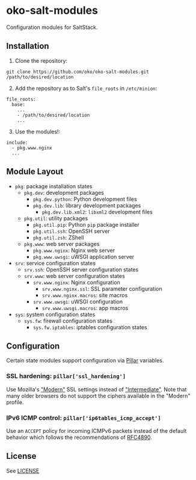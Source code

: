 oko-salt-modules
================

Configuration modules for SaltStack.

## Installation

1.  Clone the repository:

  ```
  git clone https://github.com/oko/oko-salt-modules.git /path/to/desired/location
  ```

2.  Add the repository as to Salt's `file_roots` in `/etc/minion`:
  
  ```
  file_roots:
    base:
      ...
      - /path/to/desired/location
      ...
  ```

3. Use the modules!:

  ```
  include:
    - pkg.www.nginx
    ...
  ```

## Module Layout

* `pkg`: package installation states
  * `pkg.dev`: development packages
    * `pkg.dev.python`: Python development files
    * `pkg.dev.lib`: library development packages
      * `pkg.dev.lib.xml2`: `libxml2` development files
  * `pkg.util`: utility packages
    * `pkg.util.pip`: Python `pip` package installer
    * `pkg.util.ssh`: OpenSSH server
    * `pkg.util.zsh`: ZShell
  * `pkg.www`: web server packages
    * `pkg.www.nginx`: Nginx web server
    * `pkg.www.uwsgi`: uWSGI application server
* `srv`: service configuration states
  * `srv.ssh`: OpenSSH server configuration states
  * `srv.www`: web server configuration states
    * `srv.www.nginx`: Nginx configuration
      * `srv.www.nginx.ssl`: SSL parameter configuration
      * `srv.www.nginx.macros`: site macros
    * `srv.www.uwsgi`: uWSGI configuration
      * `srv.www.uwsgi.macros`: app macros
* `sys`: system configuration states
  * `sys.fw`: firewall configuration states
    * `sys.fw.iptables`: iptables configuration states

## Configuration

Certain state modules support configuration via [Pillar](http://docs.saltstack.com/en/latest/topics/pillar/index.html) variables.

### SSL hardening: `pillar['ssl_hardening']`
Use Mozilla's ["Modern"](https://wiki.mozilla.org/Security/Server_Side_TLS#Modern_compatibility) SSL settings instead of ["Intermediate"](https://wiki.mozilla.org/Security/Server_Side_TLS#Intermediate_compatibility_.28default.29). Note that many older browsers do not support the ciphers available in the "Modern" profile.

### IPv6 ICMP control: `pillar['ip6tables_icmp_accept']`
Use an `ACCEPT` policy for incoming ICMPv6 packets instead of the default behavior which follows the recommendations of [RFC4890](http://tools.ietf.org/html/rfc4890).

## License
See [LICENSE](https://github.com/oko/oko-salt-modules/blob/master/LICENSE)
